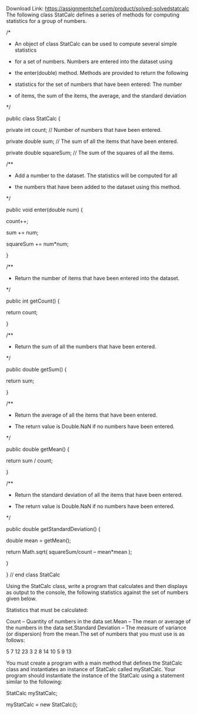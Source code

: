 Download Link: https://assignmentchef.com/product/solved-solvedstatcalc
<br>
The following class StatCalc defines a series of methods for computing statistics for a group of numbers.

/*

* An object of class StatCalc can be used to compute several simple statistics

* for a set of numbers. Numbers are entered into the dataset using

* the enter(double) method. Methods are provided to return the following

* statistics for the set of numbers that have been entered: The number

* of items, the sum of the items, the average, and the standard deviation

*/

public class StatCalc {

private int count; // Number of numbers that have been entered.

private double sum; // The sum of all the items that have been entered.

private double squareSum; // The sum of the squares of all the items.

/**

* Add a number to the dataset. The statistics will be computed for all

* the numbers that have been added to the dataset using this method.

*/

public void enter(double num) {

count++;

sum += num;

squareSum += num*num;

}

/**

* Return the number of items that have been entered into the dataset.

*/

public int getCount() {

return count;

}

/**

* Return the sum of all the numbers that have been entered.

*/

public double getSum() {

return sum;

}

/**

* Return the average of all the items that have been entered.

* The return value is Double.NaN if no numbers have been entered.

*/

public double getMean() {

return sum / count;

}

/**

* Return the standard deviation of all the items that have been entered.

* The return value is Double.NaN if no numbers have been entered.

*/

public double getStandardDeviation() {

double mean = getMean();

return Math.sqrt( squareSum/count – mean*mean );

}

} // end class StatCalc

Using the StatCalc class, write a program that calculates and then displays as output to the console, the following statistics against the set of numbers given below.

Statistics that must be calculated:

Count – Quantity of numbers in the data set.Mean – The mean or average of the numbers in the data set.Standard Deviation – The measure of variance (or dispersion) from the mean.The set of numbers that you must use is as follows:

5 7 12 23 3 2 8 14 10 5 9 13

You must create a program with a main method that defines the StatCalc class and instantiates an instance of StatCalc called myStatCalc. Your program should instantiate the instance of the StatCalc using a statement similar to the following:

StatCalc myStatCalc;

myStatCalc = new StatCalc();